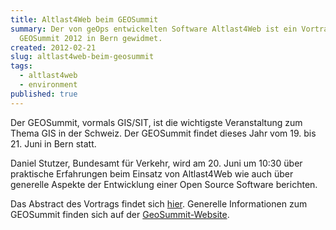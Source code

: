 ```yaml
---
title: Altlast4Web beim GEOSummit
summary: Der von geOps entwickelten Software Altlast4Web ist ein Vortrag beim
  GEOSummit 2012 in Bern gewidmet.
created: 2012-02-21
slug: altlast4web-beim-geosummit
tags:
  - altlast4web
  - environment
published: true
---
```


Der GEOSummit, vormals GIS/SIT, ist die wichtigste Veranstaltung zum Thema GIS in der Schweiz. Der GEOSummit findet dieses Jahr vom 19. bis 21. Juni in Bern statt.

Daniel Stutzer, Bundesamt für Verkehr, wird am 20. Juni um 10:30 über praktische Erfahrungen beim Einsatz von Altlast4Web wie auch über generelle Aspekte der Entwicklung einer Open Source Software berichten.

Das Abstract des Vortrags findet sich [hier](http://geoconf.geosummit.ch/de/Kongressprogramm.html?detail=49413). Generelle Informationen zum GEOSummit finden sich auf der [GeoSummit-Website](http://www.geosummit.ch).
